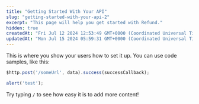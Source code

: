 ```yaml
---
title: "Getting Started With Your API"
slug: "getting-started-with-your-api-2"
excerpt: "This page will help you get started with Refund."
hidden: true
createdAt: "Fri Jul 12 2024 12:53:49 GMT+0000 (Coordinated Universal Time)"
updatedAt: "Mon Jul 15 2024 05:59:31 GMT+0000 (Coordinated Universal Time)"
---
```

This is where you show your users how to set it up. You can use code samples, like this:

```javascript
$http.post('/someUrl', data).success(successCallback);

alert('test');
```

Try typing `/` to see how easy it is to add more content!
